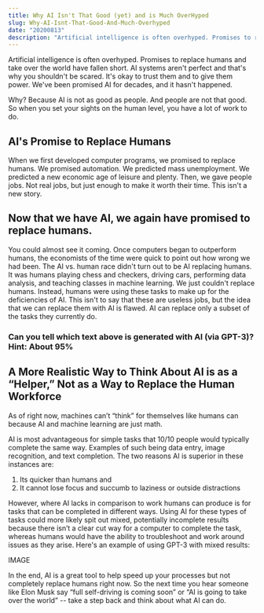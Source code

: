 ```yaml
---
title: Why AI Isn't That Good (yet) and is Much OverHyped
slug: Why-AI-Isnt-That-Good-And-Much-Overhyped
date: "20200813"
description: "Artificial intelligence is often overhyped. Promises to replace humans and take over the world have fallen short. AI systems aren't perfect and that's why you shouldn't be scared...."
---
```


<div>
Artificial intelligence is often overhyped. Promises to replace humans and take over the world have fallen short. AI systems aren't perfect and that's why you shouldn't be scared. It's okay to trust them and to give them power. We've been promised AI for decades, and it hasn't happened.

Why? Because AI is not as good as people. And people are not that good. So when you set your sights on the human level, you have a lot of work to do.

<h2>AI's Promise to Replace Humans</h2>

When we first developed computer programs, we promised to replace humans. We promised automation. We predicted mass unemployment. We predicted a new economic age of leisure and plenty. Then, we gave people jobs. Not real jobs, but just enough to make it worth their time. This isn't a new story.

<h2>Now that we have AI, we again have promised to replace humans.</h2>

You could almost see it coming. Once computers began to outperform humans, the economists of the time were quick to point out how wrong we had been. The AI vs. human race didn't turn out to be AI replacing humans. It was humans playing chess and checkers, driving cars, performing data analysis, and teaching classes in machine learning. We just couldn't replace humans. Instead, humans were using these tasks to make up for the deficiencies of AI. This isn't to say that these are useless jobs, but the idea that we can replace them with AI is flawed. AI can replace only a subset of the tasks they currently do.

<h3><b>Can you tell which text above is generated with AI (via GPT-3)? Hint: About 95%</b></h3>

 <h2>A More Realistic Way to Think About AI is as a “Helper,” Not as a Way to Replace the Human Workforce</h2>

As of right now, machines can’t “think” for themselves like humans can because AI and machine learning are just math.

AI is most advantageous for simple tasks that 10/10 people would typically complete the same way. Examples of such being data entry, image recognition, and text completion. The two reasons AI is superior in these instances are:

<ol>
 <li>Its quicker than humans and </li>
<li>It cannot lose focus and succumb to laziness or outside distractions</li>
</ol>

 However, where AI lacks in comparison to work humans can produce is for tasks that can be completed in different ways. Using AI for these types of tasks could more likely spit out mixed, potentially incomplete results because there isn’t a clear cut way for a computer to complete the task, whereas humans would have the ability to troubleshoot and work around issues as they arise. Here's an example of using GPT-3 with mixed results:

IMAGE

In the end, AI is a great tool to help speed up your processes but not completely replace humans right now. So the next time you hear someone like Elon Musk say “full self-driving is coming soon” or “AI is going to take over the world” -- take a step back and think about what AI can do.

</div>
